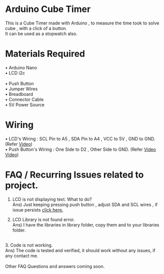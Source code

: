 # Arduino Cube Timer

This is a Cube Timer made with Arduino , to measure the time took to solve cube , with a click of a button.
<BR>
It can be used as a stopwatch also.
<br>
# Materials Required <br>
• Arduino Nano<br>
• LCD i2c<br><br>
• Push Button<br>
• Jumper Wires<br>
• Breadboard<br>
• Connector Cable <br>
• 5V Power Source<br>

# Wiring 
• LCD's Wiring : SCL Pin to A5 , SDA Pin to A4 , VCC to 5V , GND to GND. (Refer  <a href="">Video</a>)<br>
• Push Button's Wiring : One Side to D2 , Other Side to GND. (Refer <a href="">Video</a> <a href="">Video</a>)<br>
 # FAQ / Recurring Issues related to project.
 
 1. LCD is not displaying text. What to do?<br>
 Ans) Just keeping pressing push button , adjust SDA and SCL wires , if issue persists <a href="https://forum.arduino.cc/t/i2c-lcd-doesnt-display-text-solved/600002">click here.</a> <br>

 2. LCD Library is not found error.<br>
 Ans) I have the libraries in library folder, copy them and to your libraries folder.
 <br>
 3. Code is not working.<br>
 Ans) The code is tested and verified, it should work without any issues, if any contact me.<br>
 <br>
 Other FAQ Questions and answers coming soon.
 
 
